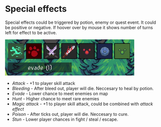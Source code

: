 # Special effects

Special effects could be triggered by potion, enemy or quest event. It could be positive or negative. If hoover over by mouse it shows number of turns left for effect to be active.

![Effects](../assets/effects.png)

- *Attack* - +1 to player skill attack
- *Bleeding* - After bleed out, player will die. Neccesary to heal by potion.
- *Evade* - Lower chance to meet enemies on map
- *Hunt* - Higher chance to meet rare enemies
- *Magic attack* - +1 to player skill attack, could be combined with _attack effect_ 
- *Poison* - After ticks out, player will die. Neccesary to cure.
- *Stun* - Lower player chances in fight / steal / escape.